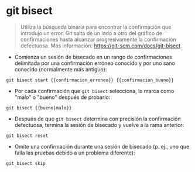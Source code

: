 # git bisect

> Utiliza la búsqueda binaria para encontrar la confirmación que introdujo un error.
> Git salta de un lado a otro del gráfico de confirmaciones hasta alcanzar progresivamente la confirmación defectuosa.
> Más información: <https://git-scm.com/docs/git-bisect>.

- Comienza un sesión de bisecado en un rango de confirmaciones delimitada por una confirmación erróneo conocido y por uno sano conocido (normalmente más antiguo):

`git bisect start {{confirmacion_erroneo}} {{confirmacion_bueno}}`

- Por cada confirmación que `git bisect` selecciona, lo marca como "malo" o "bueno" después de probarlo:

`git bisect {{bueno|malo}}`

- Después de que `git bisect` determina con precisión la confirmación defectuosa, termina la sesión de bisecado y vuelve a la rama anterior:

`git bisect reset`

- Omite una confirmación durante una sesión de bisecado (p. ej., uno que falla las pruebas debido a un problema diferente):

`git bisect skip`
